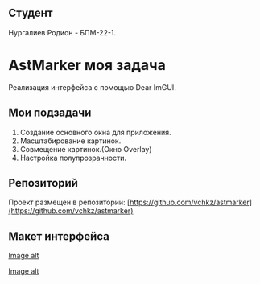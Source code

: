 ## Студент

Нургалиев Родион - БПМ-22-1.
# AstMarker моя задача

Реализация интерфейса с помощью Dear ImGUI.

## Мои подзадачи

1. Создание основного окна для приложения.
2. Масштабирование картинок.
3. Совмещение картинок.(Окно Overlay) 
4. Настройка полупрозрачности.

## Репозиторий

Проект размещен в репозитории: [https://github.com/vchkz/astmarker](https://github.com/vchkz/astmarker)

## Макет интерфейса 

[Image alt](https://github.com/LLrodyaLL/misis2023f-22-01-nurgaliev-r-d/blob/main/demo_file_opening.png)

[Image alt](https://github.com/LLrodyaLL/misis2023f-22-01-nurgaliev-r-d/blob/main/demo_file_opening_1.jpg)

